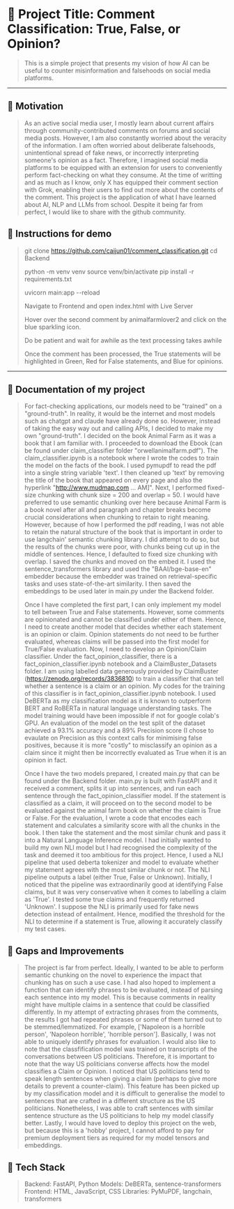# 🧠 Project Title: Comment Classification: True, False, or Opinion?

> This is a simple project that presents my vision of how AI can be useful to counter misinformation and falsehoods on social media platforms.

---

## 📌 Motivation

> As an active social media user, I mostly learn about current affairs through community-contributed comments on forums and social media posts. However, I am also constantly worried about the veracity of the information. I am often worried about deliberate falsehoods, unintentional spread of fake news, or incorrectly interpreting someone's opinion as a fact. Therefore, I imagined social media platforms to be equipped with an extension for users to conveniently perform fact-checking on what they consume. At the time of writting and as much as I know, only X has equipped their comment section with Grok, enabling their users to find out more about the contents of the comment. This project is the application of what I have learned about AI, NLP and LLMs from school. Despite it being far from perfect, I would like to share with the github community.


## 📌 Instructions for demo

> git clone https://github.com/caijun01/comment_classification.git
> cd Backend
> 
> python -m venv venv
> source venv/bin/activate
> pip install -r requirements.txt
>
> uvicorn main:app --reload
>
> Navigate to Frontend and open index.html with Live Server
>
> Hover over the second comment by animalfarmlover2 and click on the blue sparkling icon.
>
> Do be patient and wait for awhile as the text processing takes awhile
>
> Once the comment has been processed, the True statements will be highlighted in Green, Red for False statements, and Blue for opinions.

---

## 📌 Documentation of my project
> For fact-checking applications, our models need to be "trained" on a "ground-truth". In reality, it would be the internet and most models such as chatgpt and claude have already done so. However, instead of taking the easy way out and calling APIs, I decided to make my own "ground-truth". I decided on the book Animal Farm as it was a book that I am familiar with. I proceeded to download the Ebook (can be found under claim_classifier folder "orwellanimalfarm.pdf"). The claim_classifier.ipynb is a notebook where I wrote the codes to train the model on the facts of the book. I used pymupdf to read the pdf into a single string variable 'text'. I then cleaned up 'text' by removing the title of the book that appeared on every page and also the hyperlink "http://www.mudmap.com ... AM]". Next, I performed fixed-size chunking with chunk size = 200 and overlap = 50. I would have preferred to use semantic chunking over here because Animal Farm is a book novel after all and paragraph and chapter breaks become crucial considerations when chunking to retain to right meaning. However, because of how I performed the pdf reading, I was not able to retain the natural structure of the book that is important in order to use langchain' semantic chunking library. I did attempt to do so, but the results of the chunks were poor, with chunks being cut up in the middle of sentences. Hence, I defaulted to fixed size chunking with overlap. I saved the chunks and moved on the embed it. I used the sentence_transformers library and used the "BAAI/bge-base-en" embedder because the embedder was trained on retrieval-specific tasks and uses state-of-the-art similarity. I then saved the embeddings to be used later in main.py under the Backend folder.
>
> Once I have completed the first part, I can only implement my model to tell between True and False statements. However, some comments are opinionated and cannot be classified under either of them. Hence, I need to create another model that decides whether each statement is an opinion or claim. Opinion statements do not need to be further evaluated, whereas claims will be passed into the first model for True/False evaluation. Now, I need to develop an Opinion/Claim classifier. Under the fact_opinion_classifier, there is a fact_opinion_classifier.ipynb notebook and a ClaimBuster_Datasets folder. I am using labelled data generously provided by ClaimBuster (https://zenodo.org/records/3836810) to train a classifier that can tell whether a sentence is a claim or an opinion. My codes for the training of this classifier is in fact_opinion_classifier.ipynb notebook. I used DeBERTa as my classification model as it is known to outperform BERT and RoBERTa in natural language understanding tasks. The model training would have been impossible if not for google colab's GPU. An evaluation of the model on the test split of the dataset achieved a 93.1% accuracy and a 89% Precision score (I chose to evaulate on Precision as this context calls for minimising false positives, because it is more "costly" to misclassify an opinion as a claim since it might then be incorrectly evaluated as True when it is an opinion in fact.
>
> Once I have the two models prepared, I created main.py that can be found under the Backend folder. main.py is built with FastAPI and it received a comment, splits it up into sentences, and run each sentence through the fact_opinion_classifier model. If the statement is classified as a claim, it will proceed on to the second model to be evaluated against the animal farm book on whether the claim is True or False. For the evaluation, I wrote a code that encodes each statement and calculates a similarity score with all the chunks in the book. I then take the statement and the most similar chunk and pass it into a Natural Language Inference model. I had initially wanted to build my own NLI model but I had recognised the complexity of the task and deemed it too ambitious for this project. Hence, I used a NLI pipeline that used deberta tokenizer and model to evaluate whether my statement agrees with the most similar chunk or not. The NLI pipeline outputs a label (either True, False or Unknown). Initially, I noticed that the pipeline was extraordinarily good at identifying False claims, but it was very conservative when it comes to labelling a claim as 'True'. I tested some true claims and frequently returned 'Unknown'. I suppose the NLI is primarily used for fake news detection instead of entailment. Hence, modified the threshold for the NLI to determine if a statement is True, allowing it accurately classify my test cases.

## 📌 Gaps and Improvements
> The project is far from perfect. Ideally, I wanted to be able to perform semantic chunking on the novel to experience the impact that chunking has on such a use case. I had also hoped to implement a function that can identify phrases to be evaluated, instead of parsing each sentence into my model. This is because comments in reality might have multiple claims in a sentence that could be classified differently. In my attempt of extracting phrases from the comments, the results I got had repeated phrases or some of them turned out to be stemmed/lemmatized. For example, ['Napoleon is a horrible person', 'Napoleon horrible', 'horrible person']. Basically, I was not able to uniquely identify phrases for evaluation. I would also like to note that the classfification model was trained on transcripts of the conversations between US politicians. Therefore, it is important to note that the way US politicians converse affects how the model classifies a Claim or Opinion. I noticed that US politicians tend to speak length sentences when giving a claim (perhaps to give more details to prevent a counter-claim). This feature has been picked up by my classification model and it is difficult to generalise the model to sentences that are crafted in a different structure as the US politicians. Nonetheless, I was able to craft sentences with similar sentence structure as the US politicians to help my model classify better. Lastly, I would have loved to deploy this project on the web, but because this is a 'hobby' project, I cannot afford to pay for premium deployment tiers as required for my model tensors and embeddings.

## 📌 Tech Stack
> Backend: FastAPI, Python
> Models: DeBERTa, sentence-transformers
> Frontend: HTML, JavaScript, CSS
> Libraries: PyMuPDF, langchain, transformers
